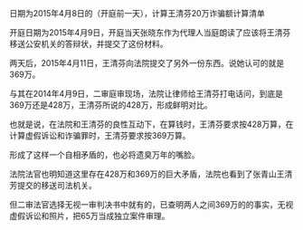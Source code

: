 日期为2015年4月8日的（开庭前一天），计算王清芬20万诈骗额计算清单

开庭日期为2015年4月9日，开庭当天张晓东作为代理人当庭朗读了应该将王清芬移送公安机关的答辩状，并提交了这份材料。

两天后，2015年4月11日，王清芬向法院提交了另外一份东西。说她认可的就是369万。

与其在2014年4月9日，二审庭审现场，法院让律师给王清芬打电话问，到底是369万还是428万，王清芬所说的428万，形成鲜明对比。

也就是说，在法院和王清芬的良性互动下，在算钱时，王清芬要求按428万算，在计算虚假诉讼和诈骗罪时，王清芬要求按369万算。

形成了这样一个自相矛盾的，也必将遗臭万年的嘴脸。

法院法官也明知道这里存在428万和369万的巨大矛盾，法院也看到了张青山王清芳提交的移送司法机关。

但二审法官选择无视一审判决书中就有的，已查明两人之间369万的的事实，无视虚假诉讼和照片，把65万当成独立案件审理。
